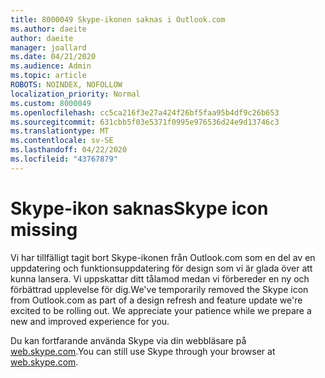 ```yaml
---
title: 8000049 Skype-ikonen saknas i Outlook.com
ms.author: daeite
author: daeite
manager: joallard
ms.date: 04/21/2020
ms.audience: Admin
ms.topic: article
ROBOTS: NOINDEX, NOFOLLOW
localization_priority: Normal
ms.custom: 8000049
ms.openlocfilehash: cc5ca216f3e27a424f26bf5faa95b4df9c26b653
ms.sourcegitcommit: 631cbb5f03e5371f0995e976536d24e9d13746c3
ms.translationtype: MT
ms.contentlocale: sv-SE
ms.lasthandoff: 04/22/2020
ms.locfileid: "43767879"
---
```

# <a name="skype-icon-missing"></a><span data-ttu-id="2f985-102">Skype-ikon saknas</span><span class="sxs-lookup"><span data-stu-id="2f985-102">Skype icon missing</span></span>

<span data-ttu-id="2f985-103">Vi har tillfälligt tagit bort Skype-ikonen från Outlook.com som en del av en uppdatering och funktionsuppdatering för design som vi är glada över att kunna lansera. Vi uppskattar ditt tålamod medan vi förbereder en ny och förbättrad upplevelse för dig.</span><span class="sxs-lookup"><span data-stu-id="2f985-103">We've temporarily removed the Skype icon from Outlook.com as part of a design refresh and feature update we're excited to be rolling out. We appreciate your patience while we prepare a new and improved experience for you.</span></span>

<span data-ttu-id="2f985-104">Du kan fortfarande använda Skype via din webbläsare på [web.skype.com](https://web.skype.com).</span><span class="sxs-lookup"><span data-stu-id="2f985-104">You can still use Skype through your browser at [web.skype.com](https://web.skype.com).</span></span>